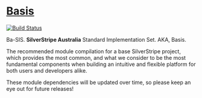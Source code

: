 # [Basis](https://packagist.org/packages/silverstripe-australia/ba-sis)

[![Build Status](https://travis-ci.org/silverstripe-australia/silverstripe-ba-sis.svg?branch=master)](https://travis-ci.org/silverstripe-australia/silverstripe-ba-sis)

Ba-SIS. **SilverStripe Australia** Standard Implementation Set. AKA, Basis.

The recommended module compilation for a base SilverStripe project, which provides the most common, and what we consider to be the most fundamental components when building an intuitive and flexible platform for both users and developers alike.

These module dependencies will be updated over time, so please keep an eye out for future releases!
